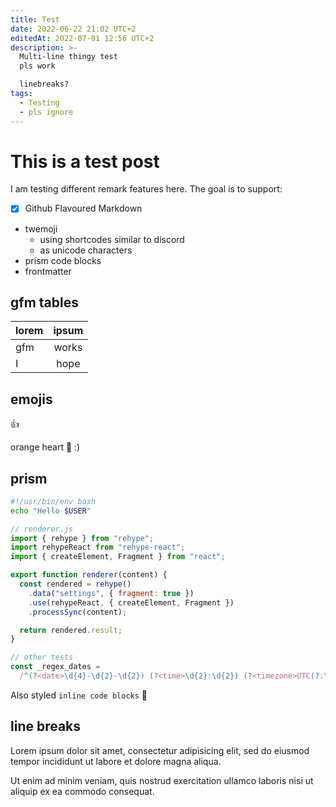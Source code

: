 ```yaml
---
title: Test
date: 2022-06-22 21:02 UTC+2
editedAt: 2022-07-01 12:56 UTC+2
description: >-
  Multi-line thingy test
  pls work

  linebreaks?
tags:
  - Testing
  - pls ignore
---
```


# This is a test post

I am testing different remark features here. The goal is to support:

- [x] Github Flavoured Markdown
- twemoji
  - using shortcodes similar to discord
  - as unicode characters
- prism code blocks
- frontmatter

## gfm tables

| lorem | ipsum |
| :---- | :---: |
| gfm   | works |
| I     | hope  |

## emojis

:+1:

orange heart 🧡 :)

## prism

```bash
#!/usr/bin/env bash
echo "Hello $USER"
```

```js
// renderer.js
import { rehype } from "rehype";
import rehypeReact from "rehype-react";
import { createElement, Fragment } from "react";

export function renderer(content) {
  const rendered = rehype()
    .data("settings", { fragment: true })
    .use(rehypeReact, { createElement, Fragment })
    .processSync(content);

  return rendered.result;
}

// other tests
const _regex_dates =
  /^(?<date>\d{4}-\d{2}-\d{2}) (?<time>\d{2}:\d{2}) (?<timezone>UTC(?:\+|-)\d{1,2}(?::\d{2})?)$/i;
```

Also styled `inline code blocks` 🦊

## line breaks

Lorem ipsum dolor sit amet,
consectetur adipisicing elit,
sed do eiusmod tempor incididunt ut labore et dolore magna aliqua.

Ut enim ad minim veniam,
quis nostrud exercitation ullamco laboris nisi ut aliquip ex ea commodo consequat.
